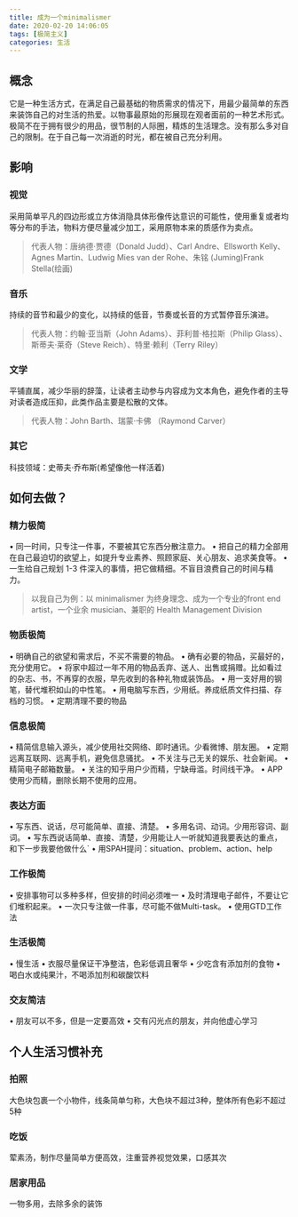```yaml
---
title: 成为一个minimalismer
date: 2020-02-20 14:06:05
tags: [极简主义]
categories: 生活
---
```


## 概念
它是一种生活方式，在满足自己最基础的物质需求的情况下，用最少最简单的东西来装饰自己的对生活的热爱。以物事最原始的形展现在观者面前的一种艺术形式。
极简不在于拥有很少的用品，很节制的人际圈，精炼的生活理念。没有那么多对自己的限制。在于自己每一次消逝的时光，都在被自己充分利用。

## 影响

### 视觉
采用简单平凡的四边形或立方体消隐具体形像传达意识的可能性，使用重复或者均等分布的手法，物料方便尽量减少加工，采用原物本来的质感作为卖点。
> 代表人物：唐纳德·贾德（Donald Judd）、Carl Andre、Ellsworth Kelly、Agnes Martin、Ludwig Mies van der Rohe、朱铭 (Juming)Frank Stella(绘画)

### 音乐
持续的音节和最少的变化，以持续的低音，节奏或长音的方式暂停音乐演进。
> 代表人物：约翰·亚当斯（John Adams）、菲利普·格拉斯（Philip Glass）、斯蒂夫·莱奇（Steve Reich）、特里·赖利（Terry Riley）

### 文学
平铺直属，减少华丽的辞藻，让读者主动参与内容成为文本角色，避免作者的主导对读者造成压抑，此类作品主要是松散的文体。
> 代表人物：John Barth、瑞蒙·卡佛 （Raymond Carver）

### 其它
科技领域：史蒂夫·乔布斯(希望像他一样活着)

## 如何去做？

### 精力极简
• 同一时间，只专注一件事，不要被其它东西分散注意力。
• 把自己的精力全部用在自己最迫切的欲望上，如提升专业素养、照顾家庭、关心朋友、追求美食等。
• 一生给自己规划 1-3 件深入的事情，把它做精细。不盲目浪费自己的时间与精力。
> 以我自己为例：以 minimalismer 为终身理念、成为一个专业的front end artist，一个业余 musician、兼职的 Health Management Division

### 物质极简
• 明确自己的欲望和需求后，不买不需要的物品。
• 确有必要的物品，买最好的，充分使用它。
• 将家中超过一年不用的物品丢弃、送人、出售或捐赠。比如看过的杂志、书，不再穿的衣服，早先收到的各种礼物或装饰品。
• 用一支好用的钢笔，替代堆积如山的中性笔。
• 用电脑写东西，少用纸。养成纸质文件扫描、存档的习惯。
• 定期清理不要的物品

### 信息极简
• 精简信息输入源头，减少使用社交网络、即时通讯。少看微博、朋友圈。
• 定期远离互联网、远离手机，避免信息骚扰。
• 不关注与己无关的娱乐、社会新闻。
• 精简电子邮箱数量。
• 关注的知乎用户少而精，宁缺毋滥。时间线干净。
• APP使用少而精，删除长期不使用的应用。

### 表达方面
• 写东西、说话，尽可能简单、直接、清楚。
• 多用名词、动词。少用形容词、副词。
• 写东西说话简单、直接、清楚，少用能让人一听就知道我要表达的重点，和下一步我要他做什么`
• 用SPAH提问：situation、problem、action、help

### 工作极简
• 安排事物可以多种多样，但安排的时间必须唯一
• 及时清理电子邮件，不要让它们堆积起来。
• 一次只专注做一件事，尽可能不做Multi-task。
• 使用GTD工作法

### 生活极简
• 慢生活
• 衣服尽量保证干净整洁，色彩低调且奢华
• 少吃含有添加剂的食物
• 喝白水或纯果汁，不喝添加剂和碳酸饮料

### 交友简洁
• 朋友可以不多，但是一定要高效
• 交有闪光点的朋友，并向他虚心学习

## 个人生活习惯补充

### 拍照
大色块包裹一个小物件，线条简单匀称，大色块不超过3种，整体所有色彩不超过5种

### 吃饭
荤素汤，制作尽量简单方便高效，注重营养视觉效果，口感其次

### 居家用品
一物多用，去除多余的装饰